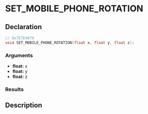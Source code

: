 # SET_MOBILE_PHONE_ROTATION

## Declaration
```cpp
// 0x7E7E4879
void SET_MOBILE_PHONE_ROTATION(float x, float y, float z);
```

### Arguments
- **float:** x
- **float:** y
- **float:** z

### Results

## Description
